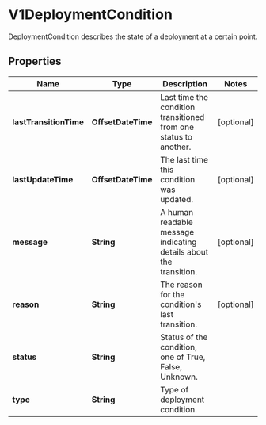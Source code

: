 

# V1DeploymentCondition

DeploymentCondition describes the state of a deployment at a certain point.

## Properties

| Name | Type | Description | Notes |
|------------ | ------------- | ------------- | -------------|
|**lastTransitionTime** | **OffsetDateTime** | Last time the condition transitioned from one status to another. |  [optional] |
|**lastUpdateTime** | **OffsetDateTime** | The last time this condition was updated. |  [optional] |
|**message** | **String** | A human readable message indicating details about the transition. |  [optional] |
|**reason** | **String** | The reason for the condition&#39;s last transition. |  [optional] |
|**status** | **String** | Status of the condition, one of True, False, Unknown. |  |
|**type** | **String** | Type of deployment condition. |  |



